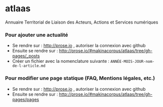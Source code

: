 atlaas
======

Annuaire Territorial de Liaison des Acteurs, Actions et Services numériques

### Pour ajouter une actualité
- Se rendre sur : http://prose.io , autoriser la connexion avec github
- Ensuite se rendre sur : http://prose.io/#makinacorpus/atlaas/tree/gh-pages/_posts
- Créer un fichier avec la nomenclature suivante :
`ANNÉE-MOIS-JOUR-nom-de-l-article.md`

### Pour modifier une page statique (FAQ, Mentions légales, etc.)
- Se rendre sur : http://prose.io , autoriser la connexion avec github
- Ensuite se rendre sur : http://prose.io/#makinacorpus/atlaas/tree/gh-pages/pages

